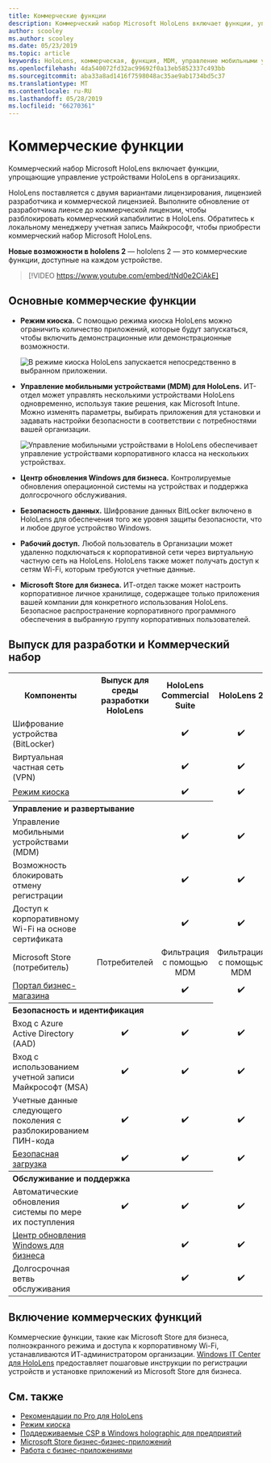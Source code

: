 ```yaml
---
title: Коммерческие функции
description: Коммерческий набор Microsoft HoloLens включает функции, упрощающие управление устройствами HoloLens в организациях.  HoloLens 2 является оборудованием с коммерческими функциями по умолчанию.
author: scooley
ms.author: scooley
ms.date: 05/23/2019
ms.topic: article
keywords: HoloLens, коммерческая, функция, MDM, управление мобильными устройствами, режим киоска
ms.openlocfilehash: 4da540072fd32ac99692f0a13eb5852337c493bb
ms.sourcegitcommit: aba33a8ad1416f7598048ac35ae9ab1734bd5c37
ms.translationtype: MT
ms.contentlocale: ru-RU
ms.lasthandoff: 05/28/2019
ms.locfileid: "66270361"
---
```

# <a name="commercial-features"></a>Коммерческие функции

Коммерческий набор Microsoft HoloLens включает функции, упрощающие управление устройствами HoloLens в организациях.

HoloLens поставляется с двумя вариантами лицензирования, лицензией разработчика и коммерческой лицензией.  Выполните обновление от разработчика лиенсе до коммерческой лицензии, чтобы разблокировать коммерческий капабилитис в HoloLens.  Обратитесь к локальному менеджеру учетная запись Майкрософт, чтобы приобрести коммерческий набор Microsoft HoloLens.

**Новые возможности в hololens 2** — hololens 2 — это коммерческие функции, доступные на каждом устройстве.

>[!VIDEO https://www.youtube.com/embed/tNd0e2CiAkE]

## <a name="key-commercial-features"></a>Основные коммерческие функции

* **Режим киоска.** С помощью режима киоска HoloLens можно ограничить количество приложений, которые будут запускаться, чтобы включить демонстрационные или демонстрационные возможности.

  ![В режиме киоска HoloLens запускается непосредственно в выбранном приложении.](images/201608-kioskmode-400px.png)

* **Управление мобильными устройствами (MDM) для HoloLens.** ИТ-отдел может управлять несколькими устройствами HoloLens одновременно, используя такие решения, как Microsoft Intune. Можно изменять параметры, выбирать приложения для установки и задавать настройки безопасности в соответствии с потребностями вашей организации.

  ![Управление мобильными устройствами в HoloLens обеспечивает управление устройствами корпоративного класса на нескольких устройствах.](images/201608-enterprisemanagement-400px.png)
   
* **Центр обновления Windows для бизнеса.** Контролируемые обновления операционной системы на устройствах и поддержка долгосрочного обслуживания.
* **Безопасность данных.** Шифрование данных BitLocker включено в HoloLens для обеспечения того же уровня защиты безопасности, что и любое другое устройство Windows.
* **Рабочий доступ.** Любой пользователь в Организации может удаленно подключаться к корпоративной сети через виртуальную частную сеть на HoloLens. HoloLens также может получать доступ к сетям Wi-Fi, которым требуются учетные данные.
* **Microsoft Store для бизнеса.** ИТ-отдел также может настроить корпоративное личное хранилище, содержащее только приложения вашей компании для конкретного использования HoloLens. Безопасное распространение корпоративного программного обеспечения в выбранную группу корпоративных пользователей.

## <a name="development-edition-vs-commercial-suite"></a>Выпуск для разработки и Коммерческий набор

<table>
<tr>
<th>Компоненты</th><th>Выпуск для среды разработки HoloLens</th><th>HoloLens Commercial Suite</th><th>HoloLens 2</th>
</tr><tr>
<td>Шифрование устройства (BitLocker)</td><td></td><td style="text-align: center;">✔️</td><td style="text-align: center;">✔️</td>
</tr><tr>
<td>Виртуальная частная сеть (VPN)</td><td></td><td style="text-align: center;">✔️</td><td style="text-align: center;">✔️</td>
</tr><tr>
<td><a href="using-the-windows-device-portal.md#kiosk-mode">Режим киоска</a></td><td></td><td style="text-align: center;">✔️</td><td style="text-align: center;">✔️</td>
</tr><tr>
<th colspan="3" style="text-align: left;"> Управление и развертывание</th>
</tr><tr>
<td>Управление мобильными устройствами (MDM)</td><td style="text-align: center;"></td><td style="text-align: center;">✔️</td><td style="text-align: center;">✔️</td>
</tr><tr>
<td>Возможность блокировать отмену регистрации</td><td></td><td style="text-align: center;">✔️</td><td style="text-align: center;">✔️</td>
</tr><tr>
<td>Доступ к корпоративному Wi-Fi на основе сертификата</td><td></td><td style="text-align: center;">✔️</td><td style="text-align: center;">✔️</td>
</tr><tr>
<td>Microsoft Store (потребитель)</td><td style="text-align: center;">Потребителей</td><td style="text-align: center;">Фильтрация с помощью MDM</td><td style="text-align: center;">Фильтрация с помощью MDM</td>
</tr><tr>
<td><a href="https://technet.microsoft.com/itpro/windows/manage/working-with-line-of-business-apps">Портал бизнес-магазина</a></td><td></td><td style="text-align: center;">✔️</td><td style="text-align: center;">✔️</td>
</tr><tr>
<th colspan="3" style="text-align: left;"> Безопасность и идентификация</th>
</tr><tr>
<td>Вход с Azure Active Directory (AAD)</td><td style="text-align: center;">✔️</td><td style="text-align: center;">✔️</td><td style="text-align: center;">✔️</td>
</tr><tr>
<td>Вход с использованием учетной записи Майкрософт (MSA)</td><td style="text-align: center;">✔️</td><td style="text-align: center;">✔️</td><td style="text-align: center;">✔️</td>
</tr><tr>
<td>Учетные данные следующего поколения с разблокированием ПИН-кода</td><td style="text-align: center;">✔️</td><td style="text-align: center;">✔️</td><td style="text-align: center;">✔️</td>
</tr><tr>
<td><a href="https://msdn.microsoft.com/windows/hardware/commercialize/manufacture/desktop/secure-boot-overview">Безопасная загрузка</a></td><td style="text-align: center;">✔️</td><td style="text-align: center;">✔️</td><td style="text-align: center;">✔️</td>
</tr><tr>
<th colspan="3" style="text-align: left;"> Обслуживание и поддержка</th>
</tr><tr>
<td>Автоматические обновления системы по мере их поступления</td><td style="text-align: center;">✔️</td><td style="text-align: center;">✔️</td><td style="text-align: center;">✔️</td>
</tr><tr>
<td><a href="https://technet.microsoft.com/itpro/windows/plan/windows-update-for-business">Центр обновления Windows для бизнеса</a></td><td></td><td style="text-align: center;">✔️</td><td style="text-align: center;">✔️</td>
</tr><tr>
<td>Долгосрочная ветвь обслуживания</td><td></td><td style="text-align: center;">✔️</td><td style="text-align: center;">✔️</td>
</tr>
</table>



## <a name="enabling-commercial-features"></a>Включение коммерческих функций

Коммерческие функции, такие как Microsoft Store для бизнеса, полноэкранного режима и доступа к корпоративному Wi-Fi, устанавливаются ИТ-администратором организации. [Windows IT Center для HoloLens](https://docs.microsoft.com/hololens) предоставляет пошаговые инструкции по регистрации устройств и установке приложений из Microsoft Store для бизнеса.

## <a name="see-also"></a>См. также
* [Рекомендации по Pro для HoloLens](https://technet.microsoft.com/itpro/hololens/index)
* [Режим киоска](using-the-windows-device-portal.md#kiosk-mode)
* [Поддерживаемые CSP в Windows holographic для предприятий](https://msdn.microsoft.com/library/windows/hardware/dn920025(v=vs.85).aspx#HoloLens)
* [Microsoft Store бизнес-бизнес-приложений](https://blogs.technet.microsoft.com/sbucci/2016/04/13/windows-store-for-business-and-line-of-business-applications/)
* [Работа с бизнес-приложениями](https://technet.microsoft.com/itpro/windows/manage/working-with-line-of-business-apps)
